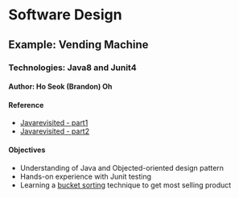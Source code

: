 # Software Design
## Example: Vending Machine
### Technologies: Java8 and Junit4
#### Author: Ho Seok (Brandon) Oh

#### Reference
- [Javarevisited - part1](https://javarevisited.blogspot.com/2016/06/design-vending-machine-in-java.html)
- [Javarevisited - part2](https://javarevisited.blogspot.com/2016/06/java-object-oriented-analysis-and-design-vending-machine-part-2.html)


#### Objectives
- Understanding of Java and Objected-oriented design pattern
- Hands-on experience with Junit testing
- Learning a [bucket sorting](https://en.wikipedia.org/wiki/Bucket_sort) technique to get most selling product

